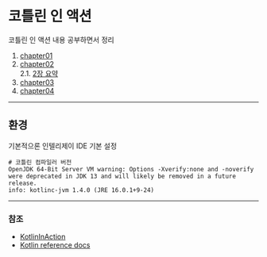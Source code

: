 # 코틀린 인 액션

코틀린 인 액션 내용 공부하면서 정리

1. [chapter01](chapter01/README.md)
2. [chapter02](chapter02/README.md)  
    2.1. [2장 요약](chapter02/SUMMARY.md)
3. [chapter03](chapter03/README.md)
4. [chapter04](chapter04/README.md)

---

## 환경

기본적으론 인텔리제이 IDE 기본 설정 
```shell
# 코틀린 컴파일러 버전
OpenJDK 64-Bit Server VM warning: Options -Xverify:none and -noverify were deprecated in JDK 13 and will likely be removed in a future release.
info: kotlinc-jvm 1.4.0 (JRE 16.0.1+9-24)
```

---

### 참조

* [KotlinInAction](https://www.manning.com/books/kotlin-in-action)
* [Kotlin reference docs](https://kotlinlang.org/docs/home.html)